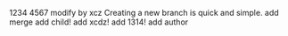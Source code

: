 1234
4567
modify by xcz
Creating a new branch is quick and simple.
add merge
add child!
add xcdz!
add 1314!
add author
